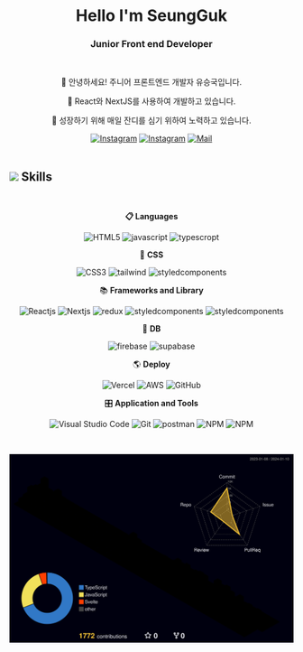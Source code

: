 <h1 align="center">Hello I'm SeungGuk</h1>
<h3 align="center">Junior Front end Developer</h3>

<br>

<p align='center'>👋 안녕하세요! 주니어 프론트엔드 개발자 유승국입니다.</p>
<p align='center'>📌 React와 NextJS를 사용하여 개발하고 있습니다.</p>
<p align='center'>🌱 성장하기 위해 매일 잔디를 심기 위하여 노력하고 있습니다.</p>
<div align='center'>
<a href="https://www.instagram.com/9uk_e/" target="_blank"><img alt="Instagram" src="https://img.shields.io/badge/instagram-%23E4405F.svg?&style=for-the-badge&logo=instagram&logoColor=white" /></a>
<a href="https://9uk-e.tistory.com/" target="_blank"><img alt="Instagram" src="https://img.shields.io/badge/Blog-20C997.svg?&style=for-the-badge&logo=velog&logoColor=white" /></a>
<a href="mailto:dbtmd878@naver.com"><img alt="Mail" src="https://img.shields.io/badge/Mail-EA4335.svg?&style=for-the-badge&logo=gmail&logoColor=white" /></a>
</div>

<br>

## <img src="https://media2.giphy.com/media/QssGEmpkyEOhBCb7e1/giphy.gif?cid=ecf05e47a0n3gi1bfqntqmob8g9aid1oyj2wr3ds3mg700bl&rid=giphy.gif" width ="25"><b> Skills</b>

<br>
<p align="center">
<b>📋 Languages</b>
</p>
<div align='center'>

![HTML5](https://img.shields.io/badge/html5-%23E34F26.svg?style=for-the-badge&logo=html5&logoColor=white)
![javascript](https://img.shields.io/badge/javascript%20-%23323330.svg?&style=for-the-badge&logo=javascript&logoColor=%23F7DF1E)
![typescropt](https://img.shields.io/badge/TypeScript-007ACC?style=for-the-badge&logo=typescript&logoColor=white)

</div>
<p align="center">
 💅 <b>CSS</b>
</p>
<div align='center'>

![CSS3](https://img.shields.io/badge/css3-%231572B6.svg?style=for-the-badge&logo=css3&logoColor=white)
![tailwind](https://img.shields.io/badge/Tailwind_CSS-38B2AC?style=for-the-badge&logo=tailwind-css&logoColor=white)
![styledcomponents](https://img.shields.io/badge/styledcomponents-DB7093?style=for-the-badge&logo=styledcomponents&logoColor=white)

</div>
<p align="center">
📚 <b>Frameworks and Library</b>
</p>
<div align='center'>

![Reactjs](https://img.shields.io/badge/react%20-%2320232a.svg?&style=for-the-badge&logo=react&logoColor=%2361DAFB)
![Nextjs](https://img.shields.io/badge/next.js-000000?style=for-the-badge&logo=nextdotjs&logoColor=white)
![redux](https://img.shields.io/badge/Redux-593D88?style=for-the-badge&logo=redux&logoColor=white)
![styledcomponents](https://img.shields.io/badge/reactrouter-CA4245?style=for-the-badge&logo=reactrouter&logoColor=white)
![styledcomponents](https://img.shields.io/badge/reactquery-FF4154?style=for-the-badge&logo=reactquery&logoColor=white)

</div>
<p align="center">
 💾 <b>DB</b>
</p>
<div align='center'>

![firebase](https://img.shields.io/badge/Firebase-FFCA28?style=for-the-badge&logo=firebase&logoColor=white)
![supabase](https://img.shields.io/badge/supabase-3FCF8E?style=for-the-badge&logo=supabase&logoColor=white)

</div>
<p align="center">
🌎 <b>Deploy</b>
</p>
<div align='center'>

![Vercel](https://img.shields.io/badge/vercel-000000?style=for-the-badge&logo=vercel&logoColor=white)
![AWS](https://img.shields.io/badge/amazonaws-232F3E?style=for-the-badge&logo=amazonaws&logoColor=white)
![GitHub](https://img.shields.io/badge/github-%23121011.svg?style=for-the-badge&logo=github&logoColor=white)

</div>
<p align="center">
🎛️ <b>Application and Tools</b>
</p>
<div align='center'>

![Visual Studio Code](https://img.shields.io/badge/Visual%20Studio%20Code-0078d7.svg?style=for-the-badge&logo=visual-studio-code&logoColor=white)
![Git](https://img.shields.io/badge/git-%23F05033.svg?style=for-the-badge&logo=git&logoColor=white)
![postman](https://img.shields.io/badge/Postman-FF6C37?style=for-the-badge&logo=Postman&logoColor=white)
![NPM](https://img.shields.io/badge/npm-CB3837?style=for-the-badge&logo=npm&logoColor=white)
![NPM](https://img.shields.io/badge/yarn-2C8EBB?style=for-the-badge&logo=yarn&logoColor=white)

</div>
</p>

<br>

![](./profile-3d-contrib/profile-night-rainbow.svg)

